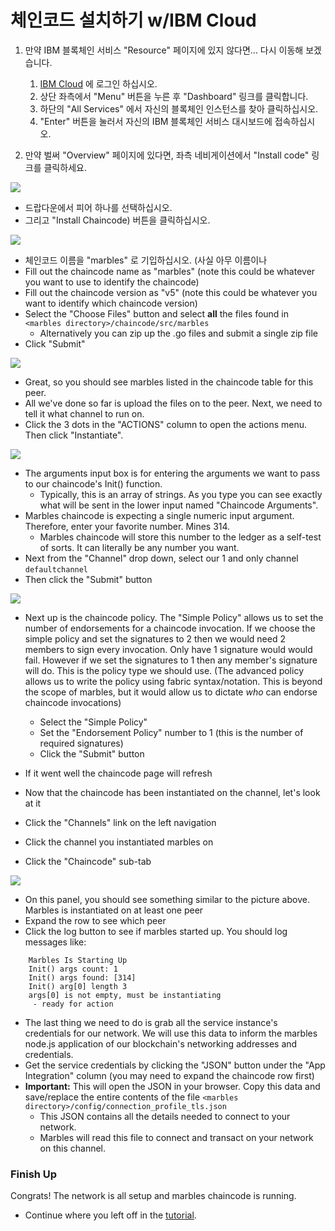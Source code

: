 # 체인코드 설치하기 w/IBM Cloud

1. 만약 IBM 블록체인 서비스 "Resource" 페이지에 있지 않다면... 다시 이동해 보겠습니다.
    1. [IBM Cloud](https://console.ng.bluemix.net) 에 로그인 하십시오.
    1. 상단 좌측에서 "Menu" 버튼을 누른 후 "Dashboard" 링크를 클릭합니다.
    1. 하단의 "All Services" 에서 자신의 블록체인 인스턴스를 찾아 클릭하십시오.
    1. "Enter" 버튼을 눌러서 자신의 IBM 블록체인 서비스 대시보드에 접속하십시오.

1. 만약 벌써 "Overview" 페이지에 있다면, 좌측 네비게이션에서 "Install code" 링크를 클릭하세요.

![](/doc_images/ibc_deploy1.png)

- 드랍다운에서 피어 하나를 선택하십시오.
- 그리고 "Install Chaincode) 버튼을 클릭하십시오.

![](/doc_images/ibc_deploy2.png)

- 체인코드 이름을 "marbles" 로 기입하십시오. (사실 아무 이름이나 
- Fill out the chaincode name as "marbles" (note this could be whatever you want to use to identify the chaincode)
- Fill out the chaincode version as "v5" (note this could be whatever you want to identify which chaincode version)
- Select the "Choose Files" button and select **all** the files found in `<marbles directory>/chaincode/src/marbles`
    - Alternatively you can zip up the .go files and submit a single zip file
- Click "Submit"

![](/doc_images/ibc_deploy3.png)

- Great, so you should see marbles listed in the chaincode table for this peer.
- All we've done so far is upload the files on to the peer. Next, we need to tell it what channel to run on.
- Click the 3 dots in the "ACTIONS" column to open the actions menu. Then click "Instantiate".

![](/doc_images/ibc_deploy4.png)

- The arguments input box is for entering the arguments we want to pass to our chaincode's Init() function.
    - Typically, this is an array of strings.  As you type you can see exactly what will be sent in the lower input named "Chaincode Arguments".
- Marbles chaincode is expecting a single numeric input argument. Therefore, enter your favorite number. Mines 314.
    - Marbles chaincode will store this number to the ledger as a self-test of sorts. It can literally be any number you want.
- Next from the "Channel" drop down, select our 1 and only channel `defaultchannel`
- Then click the "Submit" button

![](/doc_images/ibc_deploy5.png)
- Next up is the chaincode policy. The "Simple Policy" allows us to set the number of endorsements for a chaincode invocation. If we choose the simple policy and set the signatures to 2 then we would need 2 members to sign every invocation. Only have 1 signature would would fail. However if we set the signatures to 1 then any member's signature will do. This is the policy type we should use. (The advanced policy allows us to write the policy using fabric syntax/notation. This is beyond the scope of marbles, but it would allow us to dictate _who_ can endorse chaincode invocations)
	- Select the "Simple Policy"
	- Set the "Endorsement Policy" number to 1 (this is the number of required signatures)
	- Click the "Submit" button
- If it went well the chaincode page will refresh

- Now that the chaincode has been instantiated on the channel, let's look at it
- Click the "Channels" link on the left navigation
- Click the channel you instantiated marbles on
- Click the "Chaincode" sub-tab

![](/doc_images/ibc_deploy6.png)

- On this panel, you should see something similar to the picture above.  Marbles is instantiated on at least one peer
- Expand the row to see which peer
- Click the log button to see if marbles started up. You should log messages like:

```
    Marbles Is Starting Up
    Init() args count: 1
    Init() args found: [314]
    Init() arg[0] length 3
    args[0] is not empty, must be instantiating
     - ready for action
```

- The last thing we need to do is grab all the service instance's credentials for our network. We will use this data to inform the marbles node.js application of our blockchain's networking addresses and credentials.
- Get the service credentials by clicking the "JSON" button under the "App Integration" column (you may need to expand the chaincode row first)
- **Important:** This will open the JSON in your browser. Copy this data and save/replace the entire contents of the file `<marbles directory>/config/connection_profile_tls.json`
  - This JSON contains all the details needed to connect to your network.
  - Marbles will read this file to connect and transact on your network on this channel.

### Finish Up

Congrats! The network is all setup and marbles chaincode is running.

- Continue where you left off in the [tutorial](../README.md#hostmarbles).
